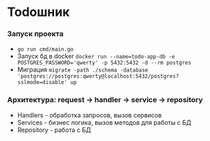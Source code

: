 # Todoшник

### Запуск проекта

* ```go run cmd/main.go```
* Запуск бд в docker ```docker run --name=todo-app-db -e POSTGRES_PASSWORD='qwerty' -p 5432:5432 -d --rm postgres```
* Миграция
  ```migrate -path ./schema -database 'postgres://postgres:qwerty@localhost:5432/postgres?sslmode=disable' up```

### Архитектура: request -> handler -> service -> repository

* Handlers - обработка запросов, вызов сервисов
* Services - бизнес логика, вызов методов для работы с БД
* Repository - работа с БД



